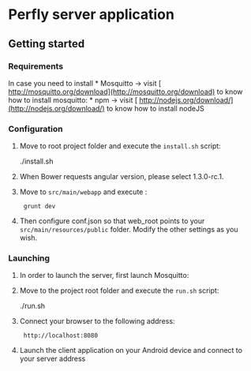 # Perfly server application

## Getting started
### Requirements

In case you need to install 
	* Mosquitto -> visit  [ http://mosquitto.org/download](http://mosquitto.org/download) to know how to install mosquitto:
	* npm -> visit [ http://nodejs.org/download/](http://nodejs.org/download/) to know how to install nodeJS

	
### Configuration

1. Move to root project folder and execute the ```install.sh``` script:

	./install.sh	
	
2. When Bower requests angular version, please select 1.3.0-rc.1.

3. Move to ```src/main/webapp``` and execute :
		
		grunt dev

4. Then configure conf.json so that web_root points to your ```src/main/resources/public``` folder. Modify the other settings as you wish.

### Launching

1. In order to launch the server, first launch Mosquitto:

2. Move to the project root folder and execute the ```run.sh``` script:

	./run.sh
	
3. Connect your browser to the following address:
	
		http://localhost:8080
	
4. Launch the client application on your Android device and connect to your server address 
